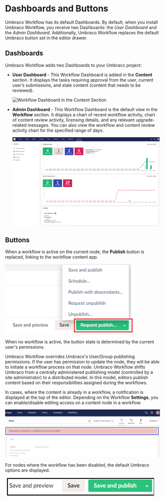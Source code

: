 # Dashboards and Buttons

Umbraco Workflow has its default Dashboards. By default, when you install Umbraco Workflow, you receive two Dashboards: the _User Dashboard_ and the _Admin Dashboard_. Additionally, Umbraco Workflow replaces the default Umbraco button set in the editor drawer.

## Dashboards

Umbraco Workflow adds two Dashboards to your Umbraco project:

* **User Dashboard** - This Workflow Dashboard is added in the **Content** section. It displays the tasks requiring approval from the user, current user’s submissions, and stale content (content that needs to be reviewed).

    ![Workflow Dashboard in the Content Section](images/WorkflowDashboard\_ContentSection.png)

* **Admin Dashboard** - This Workflow Dashboard is the default view in the **Workflow** section. It displays a chart of recent workflow activity, chart of content review activity, licensing details, and any relevant upgrade-related messages. You can also view the workflow and content review activity chart for the specified range of days.

    ![Workflow Dashboard in the Workflow Section](images/workflow-section.png)

## Buttons

When a workflow is active on the current node, the **Publish** button is replaced, linking to the workflow content app.

![Buttons drawe](images/Buttons.png)

When no workflow is active, the button state is determined by the current user's permissions.

Umbraco Workflow overrides Umbraco's User/Group publishing permissions. If the user has permission to update the node, they will be able to initiate a workflow process on that node. Umbraco Workflow shifts Umbraco from a centrally administered publishing model (controlled by a site administrator) to a distributed model. In this model, editors publish content based on their responsibilities assigned during the workflows.

In cases, where the content is already in a workflow, a notification is displayed at the top of the editor. Depending on the Workflow **Settings**, you can enable/disable editing access on a content node in a workflow.

![Disabled content edits](images/blocked_content.png)

For nodes where the workflow has been disabled, the default Umbraco options are displayed.

![Default Button](images/Default_Buttons.png)
